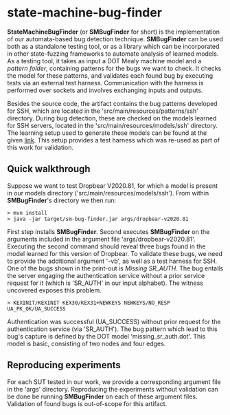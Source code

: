 # state-machine-bug-finder

**StateMachineBugFinder** (or **SMBugFinder** for short) is the implementation of our automata-based bug detection technique.
**SMBugFinder** can be used both as a standalone testing tool, or as a library which can be incorporated in other state-fuzzing frameworks to automate analysis of learned models.
As a testing tool, it takes as input a DOT Mealy machine model and a *pattern folder*, containing patterns for the bugs we want to check.
It checks the model for these patterns, and validates each found bug by executing tests via an external test harness.
Communication with the harness is performed over sockets and involves exchanging inputs and outputs.

Besides the source code, the artifact contains the bug patterns developed for SSH, which are located in the 'src/main/resources/patterns/ssh' directory.
During bug detection, these are checked on the models learned for SSH servers, located in the 'src/main/resources/models/ssh' directory.
The learning setup used to generate these models can be found at the given [link][sshharness].
This setup provides a test harness which was re-used as part of this work for validation.

## Quick walkthrough

Suppose we want to test Dropbear V2020.81, for which a model is present in our models directory ('src/main/resources/models/ssh').
From within **SMBugFinder**'s directory we then run:

    > mvn install
    > java -jar target/sm-bug-finder.jar args/dropbear-v2020.81
    
First step installs **SMBugFinder**. 
Second executes **SMBugFinder** on the arguments included in the argument file 'args/dropbear-v2020.81'.
Executing the second command should reveal three bugs found in the model learned for this version of Dropbear.
To validate these bugs, we need to provide the additional argument '-vb', as well as a test harness for SSH.
One of the bugs shown in the print-out is *Missing SR_AUTH*.
The bug entails the server engaging the authentication service without a prior service request for it (which is 'SR_AUTH' in our input alphabet).
The witness uncovered exposes this problem.

    > KEXINIT/KEXINIT KEX30/KEX31+NEWKEYS NEWKEYS/NO_RESP UA_PK_OK/UA_SUCCESS

Authentication was successful (UA_SUCCESS) without prior request for the authentication service (via 'SR_AUTH'). 
The bug pattern which lead to this bug's capture is defined by the DOT model 'missing_sr_auth.dot'. 
This model is basic, consisting of two nodes and four edges.

## Reproducing experiments

For each SUT tested in our work, we provide a corresponding argument file in the 'args' directory.
Reproducing the experiments without validation can be done be running **SMBugFinder** on each of these argument files.
Validation of found bugs is out-of-scope for this artifact.

[sshharness]:https://easy.dans.knaw.nl/ui/datasets/id/easy-dataset:77503
